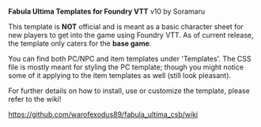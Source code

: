 **Fabula Ultima Templates for Foundry VTT** v10 by Soramaru

This template is **NOT** official and is meant as a basic character sheet for new players to get into the game using Foundry VTT. As of current release, the template only caters for the **base game**.

You can find both PC/NPC and item templates under 'Templates'. The CSS file is mostly meant for styling the PC template; though you might notice some of it applying to the item templates as well (still look pleasant).

For further details on how to install, use or customize the template, please refer to the wiki!

https://github.com/warofexodus89/fabula_ultima_csb/wiki
